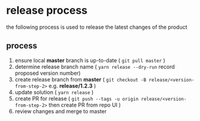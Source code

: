 # release process

the following process is used to release the latest changes of the product

## process

1. ensure local **master** branch is up-to-date ( `git pull master` )
2. determine release branch name ( `yarn release --dry-run` record proposed version number)
3. create release branch from **master** ( `git checkout -B release/<version-from-step-2>` e.g. **release/1.2.3** )
4. update solution ( `yarn release` )
5. create PR for release ( `git push --tags -u origin release/<version-from-step-2>` then create PR from repo UI )
6. review changes and merge to master
